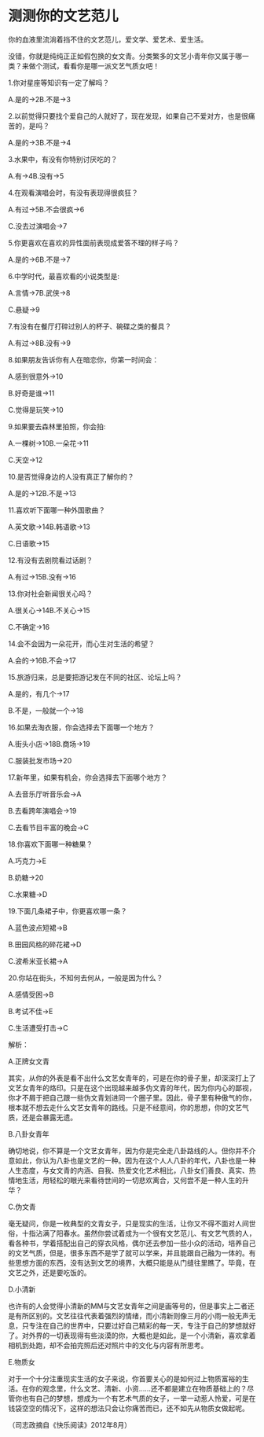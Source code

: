 # 测测你的文艺范儿

你的血液里流淌着挡不住的文艺范儿，爱文学、爱艺术、爱生活。

没错，你就是纯纯正正如假包换的女文青。分类繁多的文艺小青年你又属于哪一类？来做个测试，看看你是哪一派文艺气质女吧！

1.你对星座等知识有一定了解吗？

A.是的→2B.不是→3

2.以前觉得只要找个爱自己的人就好了，现在发现，如果自己不爱对方，也是很痛苦的，是吗？

A.是的→3B.不是→4

3.水果中，有没有你特别讨厌吃的？

A.有→4B.没有→5

4.在观看演唱会时，有没有表现得很疯狂？

A.有过→5B.不会很疯→6

C.没去过演唱会→7

5.你更喜欢在喜欢的异性面前表现成爱答不理的样子吗？

A.是的→6B.不是→7

6.中学时代，最喜欢看的小说类型是:

A.言情→7B.武侠→8

C.悬疑→9

7.有没有在餐厅打碎过别人的杯子、碗碟之类的餐具？

A.有过→8B.没有→9

8.如果朋友告诉你有人在暗恋你，你第一时间会：

A.感到很意外→10

B.好奇是谁→11

C.觉得是玩笑→10

9.如果要去森林里拍照，你会拍:

A.一棵树→10B.一朵花→11

C.天空→12

10.是否觉得身边的人没有真正了解你的？

A.是的→12B.不是→13

11.喜欢听下面哪一种外国歌曲？

A.英文歌→14B.韩语歌→13

C.日语歌→15

12.有没有去剧院看过话剧？

A.有过→15B.没有→16

13.你对社会新闻很关心吗？

A.很关心→14B.不关心→15

C.不确定→16

14.会不会因为一朵花开，而心生对生活的希望？

A.会的→16B.不会→17

15.旅游归来，总是要把游记发在不同的社区、论坛上吗？

A.是的，有几个→17

B.不是，一般就一个→18

16.如果去淘衣服，你会选择去下面哪一个地方？

A.街头小店→18B.商场→19

C.服装批发市场→20

17.新年里，如果有机会，你会选择去下面哪个地方？

A.去音乐厅听音乐会→A

B.去看跨年演唱会→19

C.去看节目丰富的晚会→C

18.你喜欢下面哪一种糖果？

A.巧克力→E

B.奶糖→20

C.水果糖→D

19.下面几条裙子中，你更喜欢哪一条？

A.蓝色波点短裙→B

B.田园风格的碎花裙→D

C.波希米亚长裙→A

20.你站在街头，不知何去何从，一般是因为什么？

A.感情受困→B

B.考试不佳→E

C.生活遭受打击→C

解析：

A.正牌女文青

其实，从你的外表是看不出什么文艺女青年的，可是在你的骨子里，却深深打上了文艺女青年的烙印。只是在这个出现越来越多伪文青的年代，因为你内心的鄙视，你才不屑于把自己跟一些伪文青划进同一个圈子里。因此，骨子里有种傲气的你，根本就不想去走什么文艺女青年的路线。只是不经意间，你的思想，你的文艺气质，还是会暴露无遗。

B.八卦女青年

确切地说，你不算是一个文艺女青年，因为你是完全走八卦路线的人。但你并不介意如此，你认为八卦也是文艺的一种。因为在这个人人八卦的年代，八卦也是一种人生态度，与女文青的内涵、自我、热爱文化艺术相比，八卦女们善良、真实、热情地生活，用轻松的眼光来看待世间的一切悲欢离合，又何尝不是一种人生的升华？

C.伪文青

毫无疑问，你是一枚典型的文青女子，只是现实的生活，让你又不得不面对人间世俗，十指沾满了阳春水。虽然你尝试着成为一个很有文艺范儿、有文艺气质的人，看各种书，学着搭配出自己的穿衣风格，偶尔还去参加一些小众的活动，培养自己的文艺气质，但是，很多东西不是学了就可以学来，并且能跟自己融为一体的。有些思想方面的东西，没有达到文艺的境界，大概只能是从门缝往里瞧了。毕竟，在文艺之外，还是要吃饭的。

D.小清新

也许有的人会觉得小清新的MM与文艺女青年之间是画等号的，但是事实上二者还是有所区别的。文艺往往代表着强烈的情绪，而小清新则像三月的小雨一般无声无息，只专注在自己的世界中，只要过好自己精彩的每一天，专注于自己的梦想就好了。对外界的一切表现得有些淡漠的你，大概也是如此，是一个小清新，喜欢拿着相机到处跑，却不会拍完照后还对照片中的文化与内容有所思考。

E.物质女

对于一个十分注重现实生活的女子来说，你首要关心的是如何过上物质富裕的生活。在你的观念里，什么文艺、清新、小资……还不都是建立在物质基础上的？尽管你也有自己的梦想，想成为一个有艺术气质的女子，一举一动惹人怜爱，可是在钱袋空空的情况下，这样的想法只会让你痛苦而已，还不如先从物质女做起呢。

（司志政摘自《快乐阅读》2012年8月）